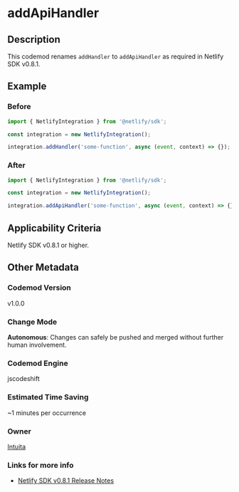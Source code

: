# addApiHandler

## Description

This codemod renames `addHandler` to `addApiHandler` as required in Netlify SDK v0.8.1.

## Example

### Before

```jsx
import { NetlifyIntegration } from '@netlify/sdk';

const integration = new NetlifyIntegration();

integration.addHandler('some-function', async (event, context) => {});
```

### After

```jsx
import { NetlifyIntegration } from '@netlify/sdk';

const integration = new NetlifyIntegration();

integration.addApiHandler('some-function', async (event, context) => {});
```

## Applicability Criteria

Netlify SDK v0.8.1 or higher.

## Other Metadata

### Codemod Version

v1.0.0

### Change Mode

**Autonomous**: Changes can safely be pushed and merged without further human involvement.

### **Codemod Engine**

jscodeshift

### Estimated Time Saving

~1 minutes per occurrence

### Owner

[Intuita](https://github.com/intuita-inc)

### Links for more info

- [Netlify SDK v0.8.1 Release Notes](https://sdk.netlify.com/release-notes/#081)
